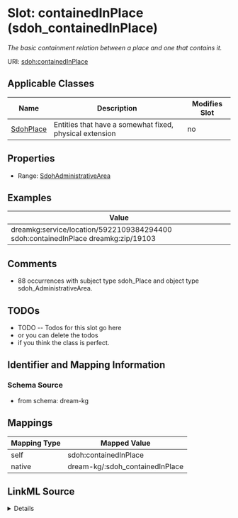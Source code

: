 

# Slot: containedInPlace (sdoh_containedInPlace)


_The basic containment relation between a place and one that contains it._





URI: [sdoh:containedInPlace](http://schema.org/containedInPlace)



<!-- no inheritance hierarchy -->





## Applicable Classes

| Name | Description | Modifies Slot |
| --- | --- | --- |
| [SdohPlace](../classes/SdohPlace.md) | Entities that have a somewhat fixed, physical extension |  no  |







## Properties

* Range: [SdohAdministrativeArea](../classes/SdohAdministrativeArea.md)






## Examples

| Value |
| --- |
| dreamkg:service/location/5922109384294400 sdoh:containedInPlace dreamkg:zip/19103 |

## Comments

* 88 occurrences with subject type sdoh_Place and object type sdoh_AdministrativeArea.

## TODOs

* TODO -- Todos for this slot go here
* or you can delete the todos
* if you think the class is perfect.

## Identifier and Mapping Information







### Schema Source


* from schema: dream-kg




## Mappings

| Mapping Type | Mapped Value |
| ---  | ---  |
| self | sdoh:containedInPlace |
| native | dream-kg/:sdoh_containedInPlace |




## LinkML Source

<details>
```yaml
name: sdoh_containedInPlace
description: The basic containment relation between a place and one that contains
  it.
title: containedInPlace
todos:
- TODO -- Todos for this slot go here
- or you can delete the todos
- if you think the class is perfect.
comments:
- 88 occurrences with subject type sdoh_Place and object type sdoh_AdministrativeArea.
examples:
- value: dreamkg:service/location/5922109384294400 sdoh:containedInPlace dreamkg:zip/19103
from_schema: dream-kg
rank: 1000
slot_uri: sdoh:containedInPlace
alias: sdoh_containedInPlace
domain_of:
- sdoh_Place
range: sdoh_AdministrativeArea

```
</details>
